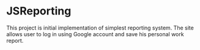 JSReporting
===========

This project is initial implementation of simplest reporting system. 
The site allows user to log in using Google account and save his personal work report.
